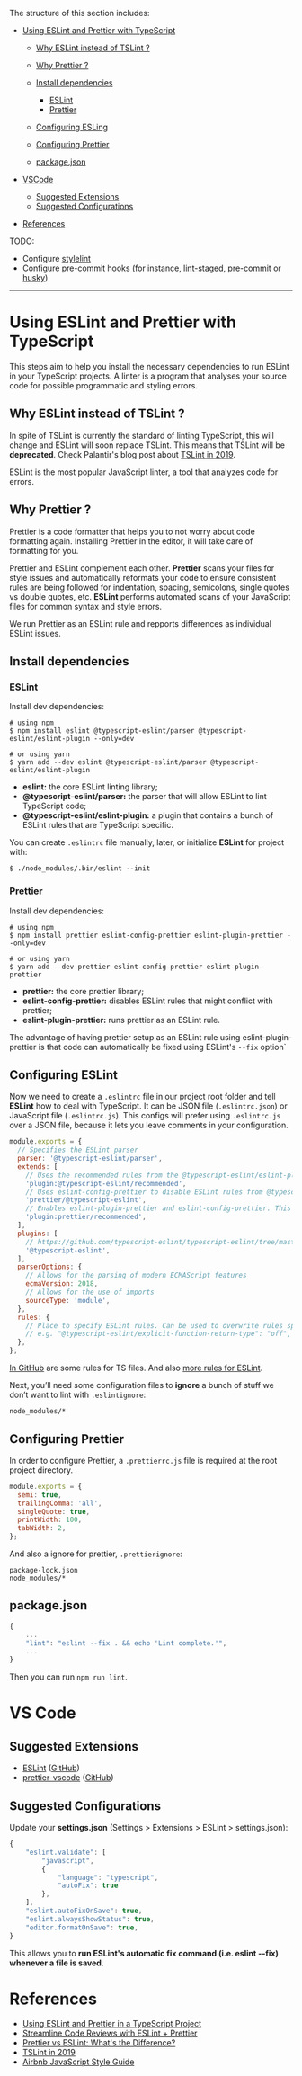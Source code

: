The structure of this section includes:

- [Using ESLint and Prettier with TypeScript](#Using-ESLint-and-Prettier-with-TypeScript)

  - [Why ESLint instead of TSLint ?](#Why-ESLint-instead-of-TSLint-?])
  - [Why Prettier ? ](#Why-Prettier-?)
  - [Install dependencies](#install-dependencies)

    - [ESLint](#ESLint)
    - [Prettier](#Prettier)

  - [Configuring ESLing](#Configuring-ESLint)
  - [Configuring Prettier](#Configuring-Prettier)
  - [package.json](#package.json)

- [VSCode](#VS-Code)

  - [Suggested Extensions](#Suggested-Extensions)
  - [Suggested Configurations](#Suggested-Configurations)

- [References](#References)

TODO:

- Configure [stylelint](https://stylelint.io/)
- Configure pre-commit hooks (for instance, [lint-staged](https://github.com/okonet/lint-staged), [pre-commit](https://github.com/observing/pre-commit) or [husky](https://github.com/typicode/husky#readme))

---

# Using ESLint and Prettier with TypeScript

This steps aim to help you install the necessary dependencies to run ESLint in your TypeScript projects. A linter is a program that analyses your source code for possible programmatic and styling errors.

## Why ESLint instead of TSLint ?

In spite of TSLint is currently the standard of linting TypeScript, this will change and ESLint will soon replace TSLint. This means that TSLint will be **deprecated**. Check Palantir's blog post about [TSLint in 2019](https://medium.com/palantir/tslint-in-2019-1a144c2317a9).

ESLint is the most popular JavaScript linter, a tool that analyzes code for errors.

## Why Prettier ?

Prettier is a code formatter that helps you to not worry about code formatting again. Installing Prettier in the editor, it will take care of formatting for you.

Prettier and ESLint complement each other. **Prettier** scans your files for style issues and automatically reformats your code to ensure consistent rules are being followed for indentation, spacing, semicolons, single quotes vs double quotes, etc. **ESLint** performs automated scans of your JavaScript files for common syntax and style errors.

We run Prettier as an ESLint rule and repports differences as individual ESLint issues.

## Install dependencies

### ESLint

Install dev dependencies:

```shell
# using npm
$ npm install eslint @typescript-eslint/parser @typescript-eslint/eslint-plugin --only=dev

# or using yarn
$ yarn add --dev eslint @typescript-eslint/parser @typescript-eslint/eslint-plugin
```

- **eslint:** the core ESLint linting library;
- **@typescript-eslint/parser:** the parser that will allow ESLint to lint TypeScript code;
- **@typescript-eslint/eslint-plugin:** a plugin that contains a bunch of ESLint rules that are TypeScript specific.

You can create `.eslintrc` file manually, later, or initialize **ESLint** for project with:

```shell
$ ./node_modules/.bin/eslint --init
```

### Prettier

Install dev dependencies:

```shell
# using npm
$ npm install prettier eslint-config-prettier eslint-plugin-prettier --only=dev

# or using yarn
$ yarn add --dev prettier eslint-config-prettier eslint-plugin-prettier
```

- **prettier:** the core prettier library;
- **eslint-config-prettier:** disables ESLint rules that might conflict with prettier;
- **eslint-plugin-prettier:** runs prettier as an ESLint rule.

The advantage of having prettier setup as an ESLint rule using eslint-plugin-prettier is that code can automatically be fixed using ESLint's `--fix` option`

## Configuring ESLint

Now we need to create a `.eslintrc` file in our project root folder and tell **ESLint** how to deal with TypeScript. It can be JSON file (`.eslintrc.json`) or JavaScript file (`.eslintrc.js`). This configs will prefer using `.eslintrc.js` over a JSON file, because it lets you leave comments in your configuration.

```javascript
module.exports = {
  // Specifies the ESLint parser
  parser: '@typescript-eslint/parser',
  extends: [
    // Uses the recommended rules from the @typescript-eslint/eslint-plugin
    'plugin:@typescript-eslint/recommended',
    // Uses eslint-config-prettier to disable ESLint rules from @typescript-eslint/eslint-plugin that would conflict with prettier
    'prettier/@typescript-eslint',
    // Enables eslint-plugin-prettier and eslint-config-prettier. This will display prettier errors as ESLint errors. Make sure this is always the last configuration in the extends array.
    'plugin:prettier/recommended',
  ],
  plugins: [
    // https://github.com/typescript-eslint/typescript-eslint/tree/master/packages/eslint-plugin#supported-rules
    '@typescript-eslint',
  ],
  parserOptions: {
    // Allows for the parsing of modern ECMAScript features
    ecmaVersion: 2018,
    // Allows for the use of imports
    sourceType: 'module',
  },
  rules: {
    // Place to specify ESLint rules. Can be used to overwrite rules specified from the extended configs
    // e.g. "@typescript-eslint/explicit-function-return-type": "off",
  },
};
```

[In GitHub](https://github.com/typescript-eslint/typescript-eslint/tree/master/packages/eslint-plugin/docs/rules) are some rules for TS files. And also [more rules for ESLint](https://eslint.org/docs/rules/).

Next, you’ll need some configuration files to **ignore** a bunch of stuff we don’t want to lint with `.eslintignore`:

```
node_modules/*
```

## Configuring Prettier

In order to configure Prettier, a `.prettierrc.js` file is required at the root project directory.

```javascript
module.exports = {
  semi: true,
  trailingComma: 'all',
  singleQuote: true,
  printWidth: 100,
  tabWidth: 2,
};
```

And also a ignore for prettier, `.prettierignore`:

```
package-lock.json
node_modules/*
```

## package.json

```javascript
{
    ...
    "lint": "eslint --fix . && echo 'Lint complete.'",
    ...
}
```

Then you can run `npm run lint`.

# VS Code

## Suggested Extensions

- [ESLint](https://marketplace.visualstudio.com/items?itemName=dbaeumer.vscode-eslint) ([GitHub](https://marketplace.visualstudio.com/items?itemName=dbaeumer.vscode-eslint))
- [prettier-vscode](https://marketplace.visualstudio.com/items?itemName=esbenp.prettier-vscode) ([GitHub](https://github.com/prettier/prettier-vscode))

## Suggested Configurations

Update your **settings.json** (Settings > Extensions > ESLint > settings.json):

```javascript
{
    "eslint.validate": [
        "javascript",
        {
            "language": "typescript",
            "autoFix": true
        },
    ],
    "eslint.autoFixOnSave": true,
    "eslint.alwaysShowStatus": true,
    "editor.formatOnSave": true,
}
```

This allows you to **run ESLint's automatic fix command (i.e. eslint --fix) whenever a file is saved**.

# References

- [Using ESLint and Prettier in a TypeScript Project](https://www.robertcooper.me/using-eslint-and-prettier-in-a-typescript-project)
- [Streamline Code Reviews with ESLint + Prettier](https://medium.com/javascript-scene/streamline-code-reviews-with-eslint-prettier-6fb817a6b51d)
- [Prettier vs ESLint: What's the Difference?](https://www.futurehosting.com/blog/prettier-vs-eslint-whats-the-difference/)
- [TSLint in 2019](https://medium.com/palantir/tslint-in-2019-1a144c2317a9)
- [Airbnb JavaScript Style Guide](https://github.com/airbnb/javascript)
